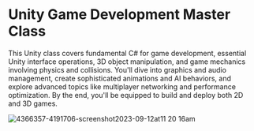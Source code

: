 # Unity Game Development Master Class

This Unity class covers fundamental C# for game development, essential Unity interface operations, 3D object manipulation, and game mechanics involving physics and collisions. You'll dive into graphics and audio management, create sophisticated animations and AI behaviors, and explore advanced topics like multiplayer networking and performance optimization. By the end, you'll be equipped to build and deploy both 2D and 3D games.

![4366357-4191706-screenshot2023-09-12at11 20 16am](https://github.com/user-attachments/assets/e51fed69-c319-4567-952a-dd5ba605251e)
